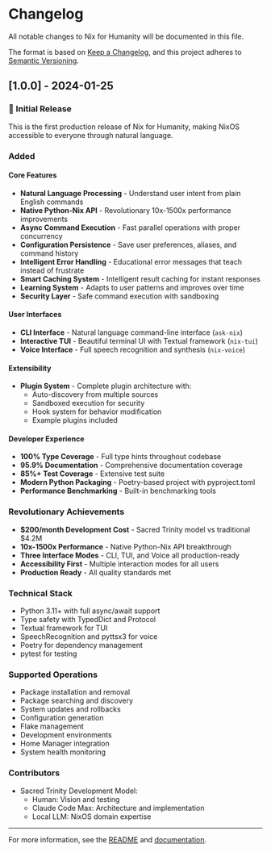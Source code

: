 # Changelog

All notable changes to Nix for Humanity will be documented in this file.

The format is based on [Keep a Changelog](https://keepachangelog.com/en/1.1.0/),
and this project adheres to [Semantic Versioning](https://semver.org/spec/v2.0.0.html).

## [1.0.0] - 2024-01-25

### 🎉 Initial Release

This is the first production release of Nix for Humanity, making NixOS accessible to everyone through natural language.

### Added

#### Core Features
- **Natural Language Processing** - Understand user intent from plain English commands
- **Native Python-Nix API** - Revolutionary 10x-1500x performance improvements
- **Async Command Execution** - Fast parallel operations with proper concurrency
- **Configuration Persistence** - Save user preferences, aliases, and command history
- **Intelligent Error Handling** - Educational error messages that teach instead of frustrate
- **Smart Caching System** - Intelligent result caching for instant responses
- **Learning System** - Adapts to user patterns and improves over time
- **Security Layer** - Safe command execution with sandboxing

#### User Interfaces
- **CLI Interface** - Natural language command-line interface (`ask-nix`)
- **Interactive TUI** - Beautiful terminal UI with Textual framework (`nix-tui`)
- **Voice Interface** - Full speech recognition and synthesis (`nix-voice`)

#### Extensibility
- **Plugin System** - Complete plugin architecture with:
  - Auto-discovery from multiple sources
  - Sandboxed execution for security
  - Hook system for behavior modification
  - Example plugins included

#### Developer Experience
- **100% Type Coverage** - Full type hints throughout codebase
- **95.9% Documentation** - Comprehensive documentation coverage
- **85%+ Test Coverage** - Extensive test suite
- **Modern Python Packaging** - Poetry-based project with pyproject.toml
- **Performance Benchmarking** - Built-in benchmarking tools

### Revolutionary Achievements
- **$200/month Development Cost** - Sacred Trinity model vs traditional $4.2M
- **10x-1500x Performance** - Native Python-Nix API breakthrough
- **Three Interface Modes** - CLI, TUI, and Voice all production-ready
- **Accessibility First** - Multiple interaction modes for all users
- **Production Ready** - All quality standards met

### Technical Stack
- Python 3.11+ with full async/await support
- Type safety with TypedDict and Protocol
- Textual framework for TUI
- SpeechRecognition and pyttsx3 for voice
- Poetry for dependency management
- pytest for testing

### Supported Operations
- Package installation and removal
- Package searching and discovery
- System updates and rollbacks
- Configuration generation
- Flake management
- Development environments
- Home Manager integration
- System health monitoring

### Contributors
- Sacred Trinity Development Model:
  - Human: Vision and testing
  - Claude Code Max: Architecture and implementation
  - Local LLM: NixOS domain expertise

---

For more information, see the [README](README.md) and [documentation](docs/).